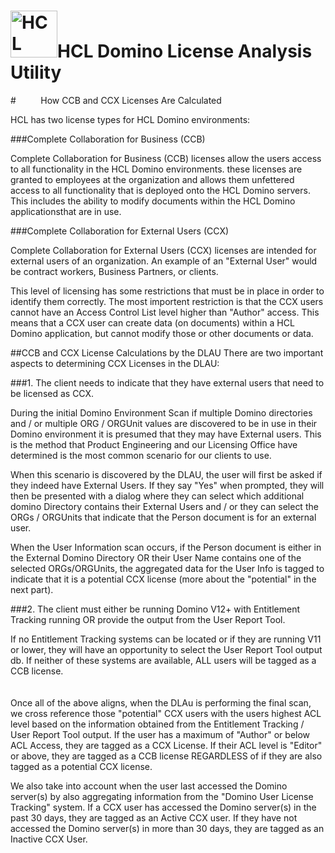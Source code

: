 <h1><img src="https://www.hcltechsw.com/wps/wcm/connect/30a9835c-7d44-4b53-8302-9357b6e41b65/HCL+Domino_Color_Icon_300.png?MOD=AJPERES&CACHEID=ROOTWORKSPACE-30a9835c-7d44-4b53-8302-9357b6e41b65-o8PYNwY" alt="HCL Domino" width="75px;">HCL Domino License Analysis Utility</h1>

#&nbsp;&nbsp;&nbsp;&nbsp;&nbsp;&nbsp;&nbsp;&nbsp;&nbsp;&nbsp;How CCB and CCX Licenses Are Calculated

HCL has two license types for HCL Domino environments:

###Complete Collaboration for Business (CCB)

Complete Collaboration for Business (CCB) licenses allow the users access to all functionality in the HCL Domino environments. these licenses are granted to employees at the organization and allows them unfettered access to all functionality that is deployed onto the HCL Domino servers. This includes the ability to modify documents within the HCL Domino applicationsthat are in use.

###Complete Collaboration for External Users (CCX)

Complete Collaboration for External Users (CCX) licenses are intended for external users of an organization. An example of an "External User" would be contract workers, Business Partners, or clients. 

This level of licensing has some restrictions that must be in place in order to identify them correctly. The most importent restriction is that the CCX users cannot have an Access Control List level higher than "Author" access. This means that a CCX user can create data (on documents) within a HCL Domino application, but cannot modify those or other documents or data.

##CCB and CCX License Calculations by the DLAU
There are two important aspects to determining CCX Licenses in the DLAU:

 

###1. The client needs to indicate that they have external users that need to be licensed as CCX.

During the initial Domino Environment Scan if multiple Domino directories and / or multiple ORG / ORGUnit values are discovered to be in use in their Domino environment it is presumed that they may have External users. This is the method that Product Engineering and our Licensing Office have determined is the most common scenario for our clients to use.


When this scenario is discovered by the DLAU, the user will first be asked if they indeed have External Users. If they say "Yes" when prompted, they will then be presented with a dialog where they can select which additional domino Directory contains their External Users and / or they can select the ORGs / ORGUnits that indicate that the Person document is for an external user.


When the User Information scan occurs, if the Person document is either in the External Domino Directory OR their User Name contains one of the selected ORGs/ORGUnits, the aggregated data for the User Info is tagged to indicate that it is a potential CCX license (more about the "potential" in the next part).


###2. The client must either be running Domino V12+ with Entitlement Tracking running OR provide the output from the User Report Tool. 

If no Entitlement Tracking systems can be located or if they are running V11 or lower, they will have an opportunity to select the User Report Tool output db. If neither of these systems are available, ALL users will be tagged as a CCB license.
<br/><br/><br/>
Once all of the above aligns, when the DLAu is performing the final scan, we cross reference those "potential" CCX users with the users highest ACL level based on the information obtained from the Entitlement Tracking / User Report Tool output. If the user has a maximum of "Author" or below ACL Access, they are tagged as a CCX License. If their ACL level is "Editor" or above, they are tagged as a CCB license REGARDLESS of if they are also tagged as a potential CCX license.

We also take into account when the user last accessed the Domino server(s) by also aggregating information from the "Domino User License Tracking" system. If a CCX user has accessed the Domino server(s) in the past 30 days, they are tagged as an Active CCX user. If they have not accessed the Domino server(s) in more than 30 days, they are tagged as an Inactive CCX User.

 